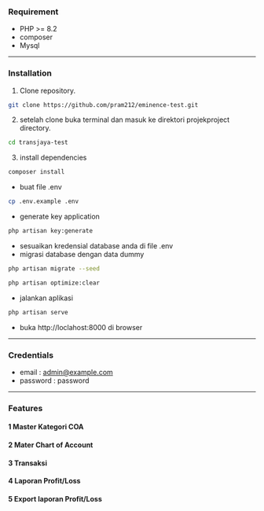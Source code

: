 ### Requirement
- PHP >= 8.2
- composer
- Mysql

---

### Installation
1. Clone repository.
```bash
git clone https://github.com/pram212/eminence-test.git
```
2. setelah clone buka terminal dan masuk ke direktori projekproject directory.
```bash
cd transjaya-test
```
3. install dependencies
```bash 
composer install
```
- buat file .env
```bash
cp .env.example .env
``` 
- generate key application
```bash 
php artisan key:generate
```
- sesuaikan kredensial database anda di file .env
- migrasi database dengan data dummy
```bash
php artisan migrate --seed
```
```bash 
php artisan optimize:clear
```
- jalankan aplikasi
```bash 
php artisan serve
```
- buka http://loclahost:8000 di browser

---

### Credentials
- email : admin@example.com
- password : password

---

### Features
#### 1 Master Kategori COA
#### 2 Mater Chart of Account
#### 3 Transaksi
#### 4 Laporan Profit/Loss
#### 5 Export laporan Profit/Loss
